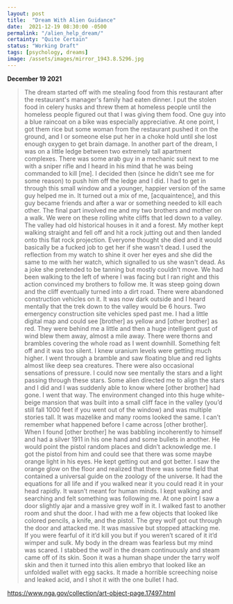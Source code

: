```yaml
---
layout: post
title:  "Dream With Alien Guidance"
date:  2021-12-19 08:30:00 -0500
permalink: "/alien_help_dream/"
certainty: "Quite Certain"
status: "Working Draft"
tags: [psychology, dreams]
image: /assets/images/mirror_1943.8.5296.jpg
---
```


__December 19 2021__

> The dream started off with me stealing food from this restaurant after the restaurant's manager's family had eaten dinner. I put the stolen food in celery husks and threw them at homeless people until the homeless people figured out that I was giving them food. One guy into a blue raincoat on a bike was especially appreciative. At one point, I got them rice but some woman from the restaurant pushed it on the ground, and I or someone else put her in a choke hold until she lost enough oxygen to get brain damage. In another part of the dream, I was on a little ledge between two extremely tall apartment complexes. There was some arab guy in a mechanic suit next to me with a sniper rifle and I heard in his mind that he was being commanded to kill [me]. I decided then (since he didn’t see me for some reason) to push him off the ledge and I did. I had to get in through this small window and a younger, happier version of the same guy helped me in. It turned out a mix of me, [acquaintence], and this guy became friends and after a war or something needed to kill each other. The final part involved me and my two brothers and mother on a walk. We were on these rolling white cliffs that led down to a valley. The valley had old historical houses in it and a forest. My mother kept walking straight and fell off and hit a rock jutting out and then landed onto this flat rock projection. Everyone thought she died and it would basically be a fucked job to get her if she wasn't dead. I used the reflection from my watch to shine it over her eyes and she did the same to me with her watch, which signalled to us she wasn't dead. As a joke she pretended to be tanning but mostly couldn’t move. We had been walking to the left of where I was facing but I ran right and this action convinced my brothers to follow me. It was steep going down and the cliff eventually turned into a dirt road. There were abandoned construction vehicles on it. It was now dark outside and I heard mentally that the trek down to the valley would be 6 hours. Two emergency construction site vehicles sped past me. I had a little digital map and could see [brother] as yellow and [other brother] as red. They were behind me a little and then a huge intelligent gust of wind blew them away, almost a mile away. There were thorns and brambles covering the whole road as I went downhill. Something felt off and it was too silent. I knew uranium levels were getting much higher. I went through a bramble and saw floating blue and red lights almost like deep sea creatures. There were also occasional sensations of pressure. I could now see mentally the stars and a light passing through these stars. Some alien directed me to align the stars and I did and I was suddenly able to know where [other brother] had gone. I went that way. The environment changed into this huge white-beige mansion that was built into a small cliff face in the valley (you’d still fall 1000 feet if you went out of the window) and was multiple stories tall. It was mazelike and many rooms looked the same. I can’t remember what happened before I came across [other brother]. When I found [other brother] he was babbling incoherently to himself and had a silver 1911 in his one hand and some bullets in another. He would point the pistol random places and didn’t acknowledge me. I got the pistol from him and could see that there was some maybe orange light in his eyes. He kept getting out and got better. I saw the orange glow on the floor and realized that there was some field that contained a universal guide on the zoology of the universe. It had the equations for all life and if you walked near it you could read it in your head rapidly. It wasn’t meant for human minds. I kept walking and searching and felt something was following me. At one point I saw a door slightly ajar and a massive grey wolf in it. I walked fast to another room and shut the door. I had with me a few objects that looked like colored pencils, a knife, and the pistol. The grey wolf got out through the door and attacked me. It was massive but stopped attacking me. If you were fearful of it it’d kill you but if you weren’t scared of it it’d wimper and sulk. My body in the dream was fearless but my mind was scared. I stabbed the wolf in the dream continuously and steam came off of its skin. Soon it was a human shape under the tarry wolf skin and then it turned into this alien embryo that looked like an unfolded wallet with egg sacks. It made a horrible screeching noise and leaked acid, and I shot it with the one bullet I had.

https://www.nga.gov/collection/art-object-page.17497.html
